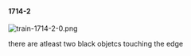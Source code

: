 #### 1714-2
![train-1714-2-0.png](https://github.com/lil-lab/nlvr/raw/master/nlvr/train/images/65/train-1714-2-0.png "train-1714-2-0.png")

there are atleast two black objetcs touching the edge